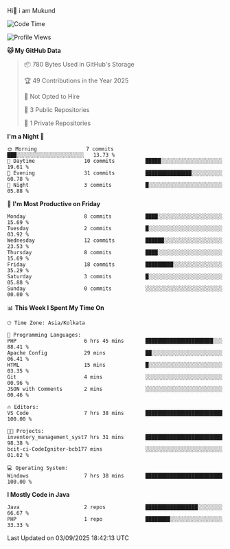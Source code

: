  Hi👋 i am Mukund
<!--
**MukundAkabari/MukundAkabari** is a ✨ _special_ ✨ repository because its `README.md` (this file) appears on your GitHub profile.

Here are some ideas to get you started:

- 🔭 I’m currently working Java
- 🌱 I’m currently learning Sping booy ,Java  ...

<!--START_SECTION:waka-->
![Code Time](http://img.shields.io/badge/Code%20Time-63%20hrs%207%20mins-blue)

![Profile Views](http://img.shields.io/badge/Profile%20Views-11-blue)

**🐱 My GitHub Data** 

> 📦 780 Bytes Used in GitHub's Storage 
 > 
> 🏆 49 Contributions in the Year 2025
 > 
> 🚫 Not Opted to Hire
 > 
> 📜 3 Public Repositories 
 > 
> 🔑 1 Private Repositories 
 > 
**I'm a Night 🦉** 

```text
🌞 Morning                7 commits           ███░░░░░░░░░░░░░░░░░░░░░░   13.73 % 
🌆 Daytime                10 commits          █████░░░░░░░░░░░░░░░░░░░░   19.61 % 
🌃 Evening                31 commits          ███████████████░░░░░░░░░░   60.78 % 
🌙 Night                  3 commits           █░░░░░░░░░░░░░░░░░░░░░░░░   05.88 % 
```
📅 **I'm Most Productive on Friday** 

```text
Monday                   8 commits           ████░░░░░░░░░░░░░░░░░░░░░   15.69 % 
Tuesday                  2 commits           █░░░░░░░░░░░░░░░░░░░░░░░░   03.92 % 
Wednesday                12 commits          ██████░░░░░░░░░░░░░░░░░░░   23.53 % 
Thursday                 8 commits           ████░░░░░░░░░░░░░░░░░░░░░   15.69 % 
Friday                   18 commits          █████████░░░░░░░░░░░░░░░░   35.29 % 
Saturday                 3 commits           █░░░░░░░░░░░░░░░░░░░░░░░░   05.88 % 
Sunday                   0 commits           ░░░░░░░░░░░░░░░░░░░░░░░░░   00.00 % 
```


📊 **This Week I Spent My Time On** 

```text
🕑︎ Time Zone: Asia/Kolkata

💬 Programming Languages: 
PHP                      6 hrs 45 mins       ██████████████████████░░░   88.41 % 
Apache Config            29 mins             ██░░░░░░░░░░░░░░░░░░░░░░░   06.41 % 
HTML                     15 mins             █░░░░░░░░░░░░░░░░░░░░░░░░   03.35 % 
Git                      4 mins              ░░░░░░░░░░░░░░░░░░░░░░░░░   00.96 % 
JSON with Comments       2 mins              ░░░░░░░░░░░░░░░░░░░░░░░░░   00.46 % 

🔥 Editors: 
VS Code                  7 hrs 38 mins       █████████████████████████   100.00 % 

🐱‍💻 Projects: 
inventory_management_syst7 hrs 31 mins       █████████████████████████   98.38 % 
bcit-ci-CodeIgniter-bcb177 mins              ░░░░░░░░░░░░░░░░░░░░░░░░░   01.62 % 

💻 Operating System: 
Windows                  7 hrs 38 mins       █████████████████████████   100.00 % 
```

**I Mostly Code in Java** 

```text
Java                     2 repos             █████████████████░░░░░░░░   66.67 % 
PHP                      1 repo              ████████░░░░░░░░░░░░░░░░░   33.33 % 
```




 Last Updated on 03/09/2025 18:42:13 UTC
<!--END_SECTION:waka-->
